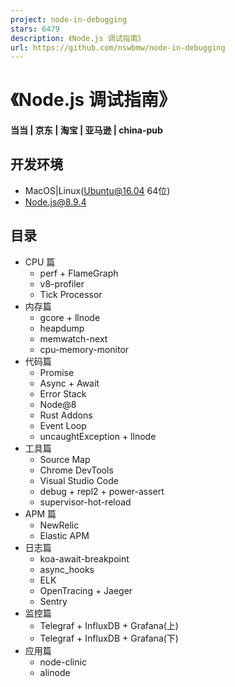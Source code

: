 ```yaml
---
project: node-in-debugging
stars: 6479
description: 《Node.js 调试指南》
url: https://github.com/nswbmw/node-in-debugging
---
```


  
《Node.js 调试指南》
=================

#### 当当 | 京东 | 淘宝 | 亚马逊 | china-pub

开发环境
----

-   MacOS|Linux(Ubuntu@16.04 64位)
-   Node.js@8.9.4

目录
--

-   CPU 篇
    -   perf + FlameGraph
    -   v8-profiler
    -   Tick Processor
-   内存篇
    -   gcore + llnode
    -   heapdump
    -   memwatch-next
    -   cpu-memory-monitor
-   代码篇
    -   Promise
    -   Async + Await
    -   Error Stack
    -   Node@8
    -   Rust Addons
    -   Event Loop
    -   uncaughtException + llnode
-   工具篇
    -   Source Map
    -   Chrome DevTools
    -   Visual Studio Code
    -   debug + repl2 + power-assert
    -   supervisor-hot-reload
-   APM 篇
    -   NewRelic
    -   Elastic APM
-   日志篇
    -   koa-await-breakpoint
    -   async\_hooks
    -   ELK
    -   OpenTracing + Jaeger
    -   Sentry
-   监控篇
    -   Telegraf + InfluxDB + Grafana(上)
    -   Telegraf + InfluxDB + Grafana(下)
-   应用篇
    -   node-clinic
    -   alinode
